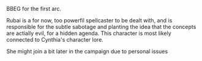 BBEG for the first arc.

Rubai is a for now, too powerfil spellcaster to be dealt with, and is responsible for the subtle sabotage and planting the idea that the concepts are actially evil, for a hidden agenda. This character is most likely connected to Cynthia's character lore.

She might join a bit later in the campaign due to personal issues
